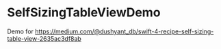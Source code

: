 # SelfSizingTableViewDemo

Demo for https://medium.com/@dushyant_db/swift-4-recipe-self-sizing-table-view-2635ac3df8ab

